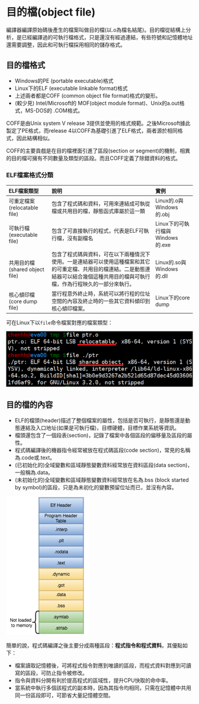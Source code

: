 # 目的檔\(object file\)

編譯器編譯原始碼後產生的檔案叫做目的檔\(以.o為檔名結尾\)。目的檔從結構上分析，是已經編譯過的可執行檔格式，只是還沒有經過連結，有些符號和記憶體地址還需要調整，因此和可執行檔採用相同的儲存格式。

## 目的檔格式

* Windows的PE \(portable executable\)格式
* Linux下的ELF \(executable linkable format\)格式
* 上述兩者都是COFF \(common object file format\)格式的變形。
* \(較少見\) Intel/Microsoft的 MOF\(object module format\)、Unix的a.out格式，MS-DOS的 .COM格式。

COFF是由Unix system V release 3提供並使用的格式規範。之後Microsoft據此製定了PE格式，而release 4以COFF為基礎引進了ELF格式，兩者源於相同格式，因此結構相似。

COFF的主要貢戲是在目的檔裡面引進了區段\(section or segment\)的機制，相異的目的檔可擁有不同數量及類型的區段。而且COFF定義了除錯資料的格式。

### ELF檔案格式分類

| ELF檔案類型 | 說明 | 實例 |
| :--- | :--- | :--- |
| 可重定檔案 \(relocatable file\) | 包含了程式碼和資料，可用來連結成可執從檔或共用目的檔，靜態函式庫屬於這一類 | Linux的.o與Windows的.obj |
| 可執行檔 \(executable file\) | 包含了可直接執行的程式，代表是ELF可執行檔，沒有副檔名 | Linux下的可執行檔與Windows的.exe |
| 共用目的檔 \(shared object file\) | 包含了程式碼與資料，可在以下兩種情況下使用。一是連結器可以使用這種檔案和其它的可重定檔、共用目的檔連結。二是動態連結器可以結合幾個這種共用目的檔與可執行檔，作為行程映久的一部分來執行。 | Linux的.so與Windows的.dll |
| 核心傾印檔 \(core dump file\) | 當行程意外終止時，系統可以將行程的位址空間的內容及終止時的一些其它資料傾印到核心傾印檔案。 | Linux下的core dump |

可在Linux下以`file`命令檔案對應的檔案類型：

![&#x4EE5;file&#x547D;&#x4EE4;&#x67E5;&#x770B;ELF&#x6A94;&#x6848;&#x985E;&#x578B;](../.gitbook/assets/file_elf_format.png)

## 目的檔的內容

* ELF的檔頭\(header\)描述了整個檔案的屬性，包括是否可執行，是靜態還是動態連結及入口地址\(如果是可執行檔\)，目標硬體，目標作業系統等資訊。
* 檔頭還包含了一個段表\(section\)，記錄了檔案中各個區段的偏移量及區段的屬性。
* 程式碼編譯後的機器指令經常被放在程式碼區段\(code section\)，常見的名稱為.code或.text。
* \(已初始化的\)全域變數和區域靜態變數資料經常放在資料區段\(data section\)，一般稱為.data。
* \(未初始化的\)全域變數和區域靜態變數資料經常放在名為.bss \(block started by symbol\)的區段，只是為未初化的變數預留位址而已，並沒有內容。

![ELF&#x7684;&#x7D50;&#x69CB;&#x8207;sections](../.gitbook/assets/elf_section.png)

簡單的說，程式碼編譯之後主要分成兩種區段：**程式指令和程式資料**。其優點如下：

* 檔案讀取記憶體後，可將程式指令對應到唯讀的區段，而程式資料對應到可讀寫的區段，可防止指令被修改。
* 指令與資料分開有利於提高程式的區域性，提升CPU快取的命中率。
* 當系統中執行多個該程式的副本時，因為其指令均相同，只需在記憶體中共用同一份區段即可，可節省大量記憶體空間。



